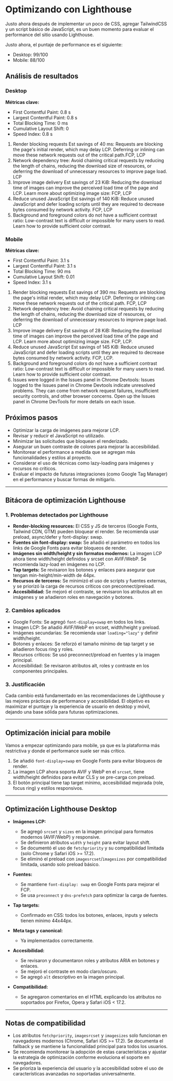 # Optimizando con Lighthouse

Justo ahora después de implementar un poco de CSS, agregar TailwindCSS y un script básico de JavaScript, es un buen momento para evaluar el performance del sitio usando Lighthouse.

Justo ahora, el puntaje de performance es el siguiente:

- Desktop: 99/100
- Mobile: 88/100

## Análisis de resultados

### Desktop

**Métricas clave:**

- First Contentful Paint: 0.8 s
- Largest Contentful Paint: 0.8 s
- Total Blocking Time: 0 ms
- Cumulative Layout Shift: 0
- Speed Index: 0.8 s

1. Render blocking requests Est savings of 40 ms: Requests are blocking the page's initial render, which may delay LCP. Deferring or inlining can move these network requests out of the critical path.FCP, LCP
2. Network dependency tree: Avoid chaining critical requests by reducing the length of chains, reducing the download size of resources, or deferring the download of unnecessary resources to improve page load. LCP
3. Improve image delivery Est savings of 23 KiB: Reducing the download time of images can improve the perceived load time of the page and LCP. Learn more about optimizing image size: FCP, LCP
4. Reduce unused JavaScript Est savings of 140 KiB: Reduce unused JavaScript and defer loading scripts until they are required to decrease bytes consumed by network activity. FCP, LCP
5. Background and foreground colors do not have a sufficient contrast ratio: Low-contrast text is difficult or impossible for many users to read. Learn how to provide sufficient color contrast.

### Mobile

**Métricas clave:**

- First Contentful Paint: 3.1 s
- Largest Contentful Paint: 3.1 s
- Total Blocking Time: 90 ms
- Cumulative Layout Shift: 0.01
- Speed Index: 3.1 s

1. Render blocking requests Est savings of 390 ms: Requests are blocking the page's initial render, which may delay LCP. Deferring or inlining can move these network requests out of the critical path. FCP, LCP
2. Network dependency tree: Avoid chaining critical requests by reducing the length of chains, reducing the download size of resources, or deferring the download of unnecessary resources to improve page load. LCP
3. Improve image delivery Est savings of 28 KiB: Reducing the download time of images can improve the perceived load time of the page and LCP. Learn more about optimizing image size. FCP, LCP.
4. Reduce unused JavaScript Est savings of 145 KiB: Reduce unused JavaScript and defer loading scripts until they are required to decrease bytes consumed by network activity. FCP, LCP.
5. Background and foreground colors do not have a sufficient contrast ratio: Low-contrast text is difficult or impossible for many users to read. Learn how to provide sufficient color contrast.
6. Issues were logged in the Issues panel in Chrome Devtools: Issues logged to the Issues panel in Chrome Devtools indicate unresolved problems. They can come from network request failures, insufficient security controls, and other browser concerns. Open up the Issues panel in Chrome DevTools for more details on each issue.

## Próximos pasos

- Optimizar la carga de imágenes para mejorar LCP.
- Revisar y reducir el JavaScript no utilizado.
- Minimizar las solicitudes que bloquean el renderizado.
- Asegurar un buen contraste de colores para mejorar la accesibilidad.
- Monitorear el performance a medida que se agregan más funcionalidades y estilos al proyecto.
- Considerar el uso de técnicas como lazy-loading para imágenes y recursos no críticos.
- Evaluar el impacto de futuras integraciones (como Google Tag Manager) en el performance y buscar formas de mitigarlo.

---

## Bitácora de optimización Lighthouse

### 1. Problemas detectados por Lighthouse

- **Render-blocking resources:** El CSS y JS de terceros (Google Fonts, Tailwind CDN, GTM) pueden bloquear el render. Se recomienda usar preload, async/defer y font-display: swap.
- **Fuentes sin font-display: swap:** Se añadió el parámetro en todos los links de Google Fonts para evitar bloqueos de render.
- **Imágenes sin width/height y sin formatos modernos:** La imagen LCP ahora tiene width/height definidos y srcset con AVIF/WebP. Se recomienda lazy-load en imágenes no LCP.
- **Tap targets:** Se revisaron los botones y enlaces para asegurar que tengan min-height/min-width de 44px.
- **Recursos de terceros:** Se minimizó el uso de scripts y fuentes externas, y se priorizó la carga de recursos críticos con preconnect/preload.
- **Accesibilidad:** Se mejoró el contraste, se revisaron los atributos alt en imágenes y se añadieron roles en navegación y botones.

### 2. Cambios aplicados

- Google Fonts: Se agregó `font-display=swap` en todos los links.
- Imagen LCP: Se añadió AVIF/WebP en srcset, width/height y preload.
- Imágenes secundarias: Se recomienda usar `loading="lazy"` y definir width/height.
- Botones y enlaces: Se reforzó el tamaño mínimo de tap target y se añadieron focus ring y roles.
- Recursos críticos: Se usó preconnect/preload en fuentes y la imagen principal.
- Accesibilidad: Se revisaron atributos alt, roles y contraste en los componentes principales.

### 3. Justificación

Cada cambio está fundamentado en las recomendaciones de Lighthouse y las mejores prácticas de performance y accesibilidad. El objetivo es maximizar el puntaje y la experiencia de usuario en desktop y móvil, dejando una base sólida para futuras optimizaciones.

---

## Optimización inicial para mobile

Vamos a empezar optimizando para mobile, ya que es la plataforma más restrictiva y donde el performance suele ser más crítico.

1. Se añadió `font-display=swap` en Google Fonts para evitar bloqueos de render.
2. La imagen LCP ahora soporta AVIF y WebP en el `srcset`, tiene width/height definidos para evitar CLS y se pre-carga con preload.
3. El botón principal tiene tap target mínimo, accesibilidad mejorada (role, focus ring) y estilos responsivos.

---

## Optimización Lighthouse Desktop

- **Imágenes LCP:**
  - Se agregó `srcset` y `sizes` en la imagen principal para formatos modernos (AVIF/WebP) y responsive.
  - Se definieron atributos `width` y `height` para evitar layout shift.
  - Se documentó el uso de `fetchpriority` y su compatibilidad limitada (solo Chrome y Safari iOS >= 17.2).
  - Se eliminó el preload con `imagesrcset`/`imagesizes` por compatibilidad limitada, usando solo preload básico.

- **Fuentes:**
  - Se mantiene `font-display: swap` en Google Fonts para mejorar el FCP.
  - Se usa `preconnect` y `dns-prefetch` para optimizar la carga de fuentes.

- **Tap targets:**
  - Confirmado en CSS: todos los botones, enlaces, inputs y selects tienen mínimo 44x44px.

- **Meta tags y canonical:**
  - Ya implementados correctamente.

- **Accesibilidad:**
  - Se revisaron y documentaron roles y atributos ARIA en botones y enlaces.
  - Se mejoró el contraste en modo claro/oscuro.
  - Se agregó `alt` descriptivo en la imagen principal.

- **Compatibilidad:**
  - Se agregaron comentarios en el HTML explicando los atributos no soportados por Firefox, Opera y Safari iOS < 17.2.

---

## Notas de compatibilidad

- Los atributos `fetchpriority`, `imagesrcset` y `imagesizes` solo funcionan en navegadores modernos (Chrome, Safari iOS >= 17.2). Se documenta el fallback y se mantiene la funcionalidad principal para todos los usuarios.
- Se recomienda monitorear la adopción de estas características y ajustar la estrategia de optimización conforme evoluciona el soporte en navegadores.
- Se prioriza la experiencia del usuario y la accesibilidad sobre el uso de características avanzadas no soportadas universalmente.
